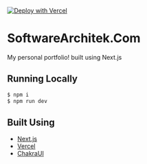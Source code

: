 [![Deploy with Vercel](https://vercel.com/button)](https://vercel.com/new/git/external?repository-url=https://github.com/meerbahadin/meera.dev)

# SoftwareArchitek.Com

My personal portfolio! built using Next.js

## Running Locally

```bash
$ npm i
$ npm run dev
```

## Built Using

- [Next.js](https://nextjs.org/)
- [Vercel](https://vercel.com)
- [ChakraUI](https://chakra-ui.com/)
